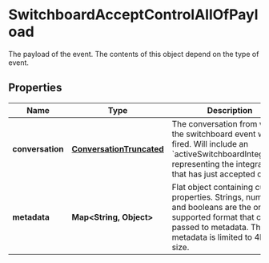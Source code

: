 

# SwitchboardAcceptControlAllOfPayload

The payload of the event. The contents of this object depend on the type of event.

## Properties

| Name | Type | Description | Notes |
|------------ | ------------- | ------------- | -------------|
|**conversation** | [**ConversationTruncated**](ConversationTruncated.md) | The conversation from which the switchboard event was fired. Will include an &#x60;activeSwitchboardIntegration&#x60; representing the integration that has just accepted control. |  [optional] |
|**metadata** | **Map&lt;String, Object&gt;** | Flat object containing custom properties. Strings, numbers and booleans  are the only supported format that can be passed to metadata. The metadata is limited to 4KB in size.  |  [optional] |



